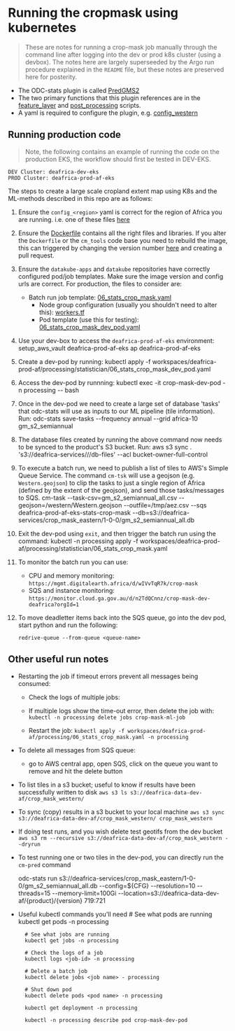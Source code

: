 # Running the cropmask using kubernetes

> These are notes for running a crop-mask job manually through the command line after logging into the dev or prod k8s cluster (using a devbox). The notes here are largely superseeded by the Argo run procedure explained in the `README` file, but these notes are preserved here for posterity.

* The ODC-stats plugin is called [PredGMS2](cm_tools/cm_tools/gm_ml_pred.py)
* The two primary functions that this plugin references are in the [feature_layer](cm_tools/cm_tools/feature_layer.py) and [post_processing](cm_tools/cm_tools/post_processing.py) scripts.
* A yaml is required to configure the plugin, e.g. [config_western](cm_tools/cm_tools/config/config_western.yaml)

## Running production code

 > Note, the following contains an example of running the code on the production EKS, the workflow should first be tested in DEV-EKS.

    DEV Cluster: deafrica-dev-eks
    PROD Cluster: deafrica-prod-af-eks

The steps to create a large scale cropland extent map using K8s and the ML-methods described in this repo are as follows:

1. Ensure the `config_<region>` yaml is correct for the region of Africa you are running. i.e. one of these files [here](https://github.com/digitalearthafrica/crop-mask/tree/main/production/cm_tools/cm_tools/config)

2. Ensure the [Dockerfile](../Dockerfile) contains all the right files and libraries. If you alter the `Dockerfile` or the `cm_tools` code base you need to rebuild the image, this can triggered by changing the version number [here](../docker/version.txt) and creating a pull request.

3. Ensure the `datakube-apps` and `datakube` repositories have correctly configured pod/job templates. Make sure the image version and config urls are correct.  For production, the files to consider are:
    * Batch run job template: [06_stats_crop_mask.yaml](https://bitbucket.org/geoscienceaustralia/datakube-apps/src/master/workspaces/deafrica-prod-af/processing/statistician/06_stats_crop_mask.yaml)
      * Node group configuration (usually you shouldn't need to alter this): [workers.tf](https://bitbucket.org/geoscienceaustralia/datakube/src/37fbf47358d287aecefbe4f079bf5048f0295b82/workspaces/deafrica-prod-af/01_odc_eks/workers.tf#lines-126)  
      * Pod template (use this for testing): [06_stats_crop_mask_dev_pod.yaml](https://bitbucket.org/geoscienceaustralia/datakube-apps/src/master/workspaces/deafrica-prod-af/processing/statistician/06_stats_crop_mask_dev_pod.yaml)

4. Use your dev-box to access the `deafrica-prod-af-eks` environment:
        setup_aws_vault deafrica-prod-af-eks
        ap deafrica-prod-af-eks

5. Create a dev-pod by running:
        kubectl apply -f workspaces/deafrica-prod-af/processing/statistician/06_stats_crop_mask_dev_pod.yaml

6. Access the dev-pod by runnning:
        kubectl exec -it crop-mask-dev-pod -n processing -- bash

7. Once in the dev-pod we need to create a large set of database 'tasks' that odc-stats will use as inputs to our ML pipeline (tile information). Run:
        odc-stats save-tasks --frequency annual --grid africa-10 gm_s2_semiannual

8. The database files created by running the above command now needs to be synced to the product's S3 bucket. Run:
        aws s3 sync . 's3://deafrica-services/<product>/<version>/db-files' --acl bucket-owner-full-control

9. To execute a batch run, we need to publish a list of tiles to AWS's Simple Queue Service. The command `cm-tsk` will use a geojson (e.g. `Western.geojson`) to clip the tasks to just a single region of Africa (defined by the extent of the geojson), and send those tasks/messages to SQS.
        cm-task --task-csv=gm_s2_semiannual_all.csv --geojson=/western/Western.geojson --outfile=/tmp/aez.csv --sqs deafrica-prod-af-eks-stats-crop-mask --db=s3://deafrica-services/crop_mask_eastern/1-0-0/gm_s2_semiannual_all.db

10. Exit the dev-pod using `exit`, and then trigger the batch run using the command:
        kubectl -n processing apply -f workspaces/deafrica-prod-af/processing/statistician/06_stats_crop_mask.yaml

11. To monitor the batch run you can use:
    * CPU and memory monitoring: `https://mgmt.digitalearth.africa/d/wIVvTqR7k/crop-mask`
    * SQS and instance monitoring: `https://monitor.cloud.ga.gov.au/d/n2TdQCnnz/crop-mask-dev-deafrica?orgId=1`

12. To move deadletter items back into the SQS queue, go into the dev pod, start python and run the following:

    `redrive-queue --from-queue <queue-name>`

## Other useful run notes

* Restarting the job if timeout errors prevent all messages being consumed:
  * Check the logs of multiple jobs:
  * If multiple logs show the time-out error, then delete the job with: `kubectl -n processing delete jobs crop-mask-ml-job`

  * Restart the job: `kubectl apply -f workspaces/deafrica-prod-af/processing/06_stats_crop_mask.yaml -n processing`

* To delete all messages from SQS queue:
  * go to AWS central app, open SQS, click on the queue you want to remove and hit the delete button

* To list tiles in a s3 bucket; useful to know if results have been successfully written to disk
  `aws s3 ls s3://deafrica-data-dev-af/crop_mask_western/`

* To sync (copy) results in a s3 bucket to your local machine
  `aws s3 sync s3://deafrica-data-dev-af/crop_mask_western/ crop_mask_western`

* If doing test runs, and you wish delete test geotifs from the dev bucket
  `aws s3 rm --recursive s3://deafrica-data-dev-af/crop_mask_western --dryrun`

* To test running one or two tiles in the dev-pod, you can directly run the `cm-pred` command

  odc-stats run s3://deafrica-services/crop_mask_eastern/1-0-0/gm_s2_semiannual_all.db --config=${CFG} --resolution=10 --threads=15 --memory-limit=100Gi --location=s3://deafrica-data-dev-af/{product}/{version} 719:721

* Useful kubectl commands you'll need
        # See what pods are running
        kubectl get pods -n processing

        # See what jobs are running
        kubectl get jobs -n processing
        
        # Check the logs of a job
        kubectl logs <job-id> -n processing 
        
        # Delete a batch job
        kubectl delete jobs <job name> - processing 
        
        # Shut down pod
        kubectl delete pods <pod name> -n processing 
        
        kubectl get deployment -n processing
        
        kubectl -n processing describe pod crop-mask-dev-pod 
